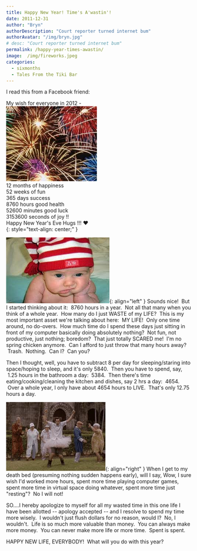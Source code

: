 ```yaml
---
title: Happy New Year! Time's A'wastin'!
date: 2011-12-31
author: "Bryn"
authorDescription: "Court reporter turned internet bum"
authorAvatar: "/img/bryn.jpg"
# desc: "Court reporter turned internet bum"
permalink: /happy-year-times-awastin/
image:  /img/fireworks.jpeg
categories:
  - sixmonths
  - Tales From the Tiki Bar
---
```

I read this from a Facebook friend:

My wish for everyone in 2012 - <br />
![](../img/2011/12/fireworks.jpeg)<br />
12 months of happiness<br />
52 weeks of fun<br />
365 days success<br />
8760 hours good health<br />
52600 minutes good luck<br />
3153600 seconds of joy !!<br />
Happy New Year's Eve Hugs !!! ♥<br />
{: style="text-align: center;" }


![](../img/2011/12/bored-baby.jpeg){: align="left" }
Sounds nice!  But I started thinking about it:  8760 hours in a year.  Not all that many when you think of a whole year.  How many do I just WASTE of my LIFE?  This is my most important asset we're talking about here:  MY LIFE!  Only one time around, no do-overs.  How much time do I spend these days just sitting in front of my computer basically doing absolutely nothing?  Not fun, not productive, just nothing; boredom?  That just totally SCARED me!  I'm no spring chicken anymore.  Can I afford to just throw that many hours away?  Trash.  Nothing.  Can I?  Can you?

Then I thought, well, you have to subtract 8 per day for sleeping/staring into space/hoping to sleep, and it's only 5840.  Then you have to spend, say,  1.25 hours in the bathroom a day:  5384.  Then there's time eating/cooking/cleaning the kitchen and dishes, say 2 hrs a day:  4654.  Over a whole year, I only have about 4654 hours to LIVE.  That's only 12.75 hours a day.

![](../img/2011/12/old-celebrate.jpeg){: align="right" }
When I get to my death bed (presuming nothing sudden happens early), will I say, Wow, I sure wish I'd worked more hours, spent more time playing computer games, spent more time in virtual space doing whatever, spent more time just "resting"?  No I will not!

SO....I hereby apologize to myself for all my wasted time in this one life I have been allotted -- apology accepted -- and I resolve to spend my time more wisely.  I wouldn't just flush dollars for no reason, would I?  No, I wouldn't.  Life is so much more valuable than money.  You can always make more money.  You can never make more life or more time.  Spent is spent.

HAPPY NEW LIFE, EVERYBODY!  What will you do with this year?